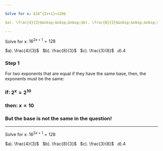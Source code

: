 ```yaml
---

Solve for x: $16^{2x+1}=128$

$a). \frac{4}{3}$&nbsp;&nbsp;&nbsp;$b). \frac{8}{3}$&nbsp;&nbsp;&nbsp;$c). \frac{3}{8}$&nbsp;&nbsp;&nbsp;$d). 4$

---
```


Solve for x: $16^{2x+1}=128$

$a). \frac{4}{3}$&nbsp;&nbsp;&nbsp;$b). \frac{8}{3}$&nbsp;&nbsp;&nbsp;$c). \frac{3}{8}$&nbsp;&nbsp;&nbsp;$d). 4$

### Step 1
For two exponents that are equal if they have the same base, then, the exponents must be the same:

### if: $2^{x} = 2^{10}$

### then: $x = 10$

### But the base is not the same in the question!

---

Solve for x: $16^{2x+1}=128$

$a). \frac{4}{3}$&nbsp;&nbsp;&nbsp;$b). \frac{8}{3}$&nbsp;&nbsp;&nbsp;$c). \frac{3}{8}$&nbsp;&nbsp;&nbsp;$d). 4$
